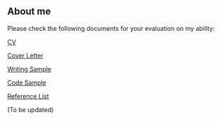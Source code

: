 ## About me

Please check the following documents for your evaluation on my ability:

[CV](https://cheng-jipeng.github.io/cjpdoc/CV_Jipeng_Cheng.pdf)

[Cover Letter](https://cheng-jipeng.github.io/cjpdoc/SOP_git_Jipeng_Cheng.pdf)

[Writing Sample](https://cheng-jipeng.github.io/cjpdoc/Writing_Sample_Jipeng_Cheng.pdf)

[Code Sample](https://cheng-jipeng.github.io/cjpdoc/Code_Sample_Link+Paper_List_Jipeng_Cheng.pdf)

[Reference List](https://cheng-jipeng.github.io/cjpdoc/Reference_List_Jipeng_Cheng.pdf)

(To be updated)
